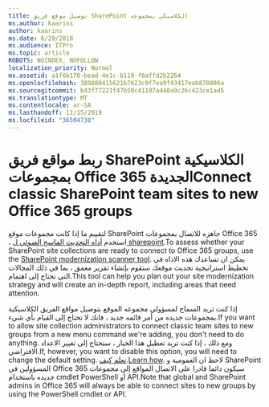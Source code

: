 ```yaml
---
title: توصيل موقع فريق SharePoint الكلاسيكي بمجموعه
ms.author: kaarins
author: kaarins
ms.date: 6/29/2018
ms.audience: ITPro
ms.topic: article
ROBOTS: NOINDEX, NOFOLLOW
localization_priority: Normal
ms.assetid: a1f6b170-bead-4e1c-b119-f6affd2b2264
ms.openlocfilehash: 389880415621b7623c9f7ea9f43417eab878806a
ms.sourcegitcommit: b43f77221f47b50c41197a448a9c26c423ce1ad5
ms.translationtype: MT
ms.contentlocale: ar-SA
ms.lasthandoff: 11/15/2019
ms.locfileid: "36504738"
---
```

# <a name="connect-classic-sharepoint-team-sites-to-new-office-365-groups"></a><span data-ttu-id="40619-102">ربط مواقع فريق SharePoint الكلاسيكية بمجموعات Office 365 الجديدة</span><span class="sxs-lookup"><span data-stu-id="40619-102">Connect classic SharePoint team sites to new Office 365 groups</span></span>

<span data-ttu-id="40619-103">لتقييم ما إذا كانت مجموعات موقع SharePoint جاهزه للاتصال بمجموعات Office 365 ، استخدم [أداه التحديث الماسح الضوئي ل sharepoint](https://go.microsoft.com/fwlink/?linkid=873066).</span><span class="sxs-lookup"><span data-stu-id="40619-103">To assess whether your SharePoint site collections are ready to connect to Office 365 groups, use the [SharePoint modernization scanner tool](https://go.microsoft.com/fwlink/?linkid=873066).</span></span> <span data-ttu-id="40619-104">يمكن ان تساعدك هذه الاداه في تخطيط استراتيجية تحديث موقعك ستقوم بإنشاء تقرير معمق ، بما في ذلك المجالات التي تحتاج إلى اهتمام.</span><span class="sxs-lookup"><span data-stu-id="40619-104">This tool can help you plan out your site modernization strategy and will create an in-depth report, including areas that need attention.</span></span>
  
<span data-ttu-id="40619-105">إذا كنت تريد السماح لمسؤولي مجموعه الموقع بتوصيل مواقع الفريق الكلاسيكية بمجموعات جديده من أمر قائمه جديد ، فانك لا تحتاج إلى القيام بأي شيء.</span><span class="sxs-lookup"><span data-stu-id="40619-105">If you want to allow site collection administrators to connect classic team sites to new groups from a new menu command we're adding, you don't need to do anything.</span></span> <span data-ttu-id="40619-106">ومع ذلك ، إذا كنت تريد تعطيل هذا الخيار ، ستحتاج إلى تغيير الاعداد الافتراضي.</span><span class="sxs-lookup"><span data-stu-id="40619-106">If, however, you want to disable this option, you will need to change the default setting.</span></span> <span data-ttu-id="40619-107">[تعلم كيف](https://go.microsoft.com/fwlink/?linkid=2004316).</span><span class="sxs-lookup"><span data-stu-id="40619-107">[Learn how](https://go.microsoft.com/fwlink/?linkid=2004316).</span></span> <span data-ttu-id="40619-108">لاحظ ان العمومية و SharePoint المسؤولين في Office 365 سيكون دائما قادرا علي الاتصال المواقع إلى مجموعات جديده باستخدام cmdlet PowerShell أو API.</span><span class="sxs-lookup"><span data-stu-id="40619-108">Note that global and SharePoint admins in Office 365 will always be able to connect sites to new groups by using the PowerShell cmdlet or API.</span></span>
  

